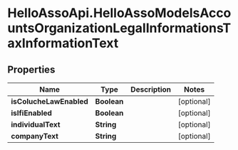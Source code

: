 # HelloAssoApi.HelloAssoModelsAccountsOrganizationLegalInformationsTaxInformationText

## Properties

Name | Type | Description | Notes
------------ | ------------- | ------------- | -------------
**isColucheLawEnabled** | **Boolean** |  | [optional] 
**isIfiEnabled** | **Boolean** |  | [optional] 
**individualText** | **String** |  | [optional] 
**companyText** | **String** |  | [optional] 


